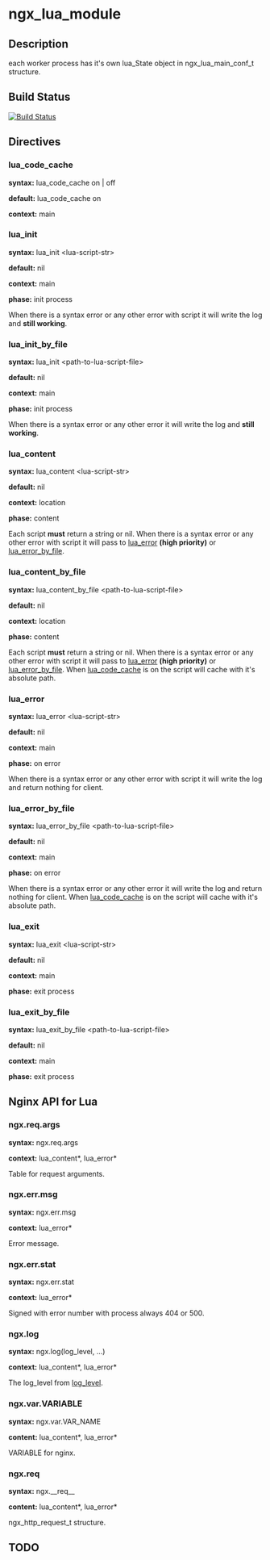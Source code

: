 # ngx_lua_module

## Description

each worker process has it's own lua_State object in ngx_lua_main_conf_t structure\.

## Build Status
[![Build Status](https://travis-ci.org/lwch/ngx_lua_module.png)](https://travis-ci.org/lwch/ngx_lua_module)

## Directives

### lua_code_cache

**syntax:** lua_code_cache on | off

**default:** lua_code_cache on

**context:** main

### lua_init

**syntax:** lua_init &lt;lua-script-str>

**default:** nil

**context:** main

**phase:** init process

When there is a syntax error or any other error with script it will write the log and **still working**\.

### lua_init_by_file

**syntax:** lua_init &lt;path-to-lua-script-file>

**default:** nil

**context:** main

**phase:** init process

When there is a syntax error or any other error it will write the log and **still working**\.

### lua_content

**syntax:** lua_content &lt;lua-script-str>

**default:** nil

**context:** location

**phase:** content

Each script **must** return a string or nil\. When there is a syntax error or any other error with script it will pass to [lua_error](#lua_error) **(high priority)** or [lua_error_by_file](#lua_error_by_file)\.

### lua_content_by_file

**syntax:** lua_content_by_file &lt;path-to-lua-script-file>

**default:** nil

**context:** location

**phase:** content

Each script **must** return a string or nil\. When there is a syntax error or any other error with script it will pass to [lua_error](#lua_error) **(high priority)** or [lua_error_by_file](#lua_error_by_file)\. When [lua_code_cache](#lua_code_cache) is on the script will cache with it's absolute path\.

### lua_error

**syntax:** lua_error &lt;lua-script-str>

**default:** nil

**context:** main

**phase:** on error

When there is a syntax error or any other error with script it will write the log and return nothing for client\.

### lua_error_by_file

**syntax:** lua_error_by_file &lt;path-to-lua-script-file>

**default:** nil

**context:** main

**phase:** on error

When there is a syntax error or any other error it will write the log and return nothing for client\. When [lua_code_cache](#lua_code_cache) is on the script will cache with it's absolute path\.

### lua_exit

**syntax:** lua_exit &lt;lua-script-str>

**default:** nil

**context:** main

**phase:** exit process

### lua_exit_by_file

**syntax:** lua_exit_by_file &lt;path-to-lua-script-file>

**default:** nil

**context:** main

**phase:** exit process

## Nginx API for Lua

### ngx.req.args

**syntax:** ngx.req.args

**context:** lua_content\*, lua_error\*

Table for request arguments\.

### ngx.err.msg

**syntax:** ngx.err.msg

**context:** lua_error\*

Error message\.

### ngx.err.stat

**syntax:** ngx.err.stat

**context:** lua_error\*

Signed with error number with process always 404 or 500\.

### ngx.log

**syntax:** ngx.log(log_level, ...)

**context:** lua_content\*, lua_error\*

The log_level from [log_level](https://github.com/nginx/nginx/blob/master/src/core/ngx_log.h)\.

### ngx.var.VARIABLE

**syntax:** ngx.var.VAR_NAME

**content:** lua_content\*, lua_error\*

VARIABLE for nginx\.

### ngx.__req__

**syntax:** ngx.\_\_req\_\_

**content:** lua_content\*, lua_error\*

ngx_http_request_t structure\.

## TODO

